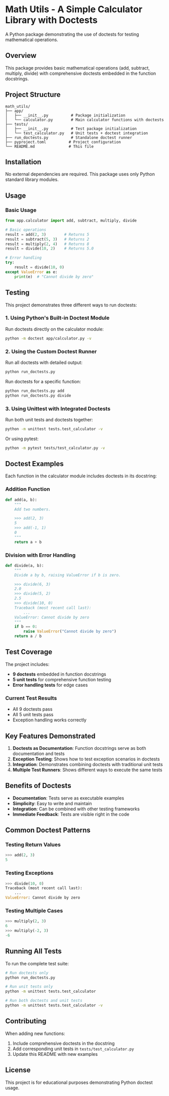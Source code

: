 # Math Utils - A Simple Calculator Library with Doctests

A Python package demonstrating the use of doctests for testing mathematical operations.

## Overview

This package provides basic mathematical operations (add, subtract, multiply, divide) with comprehensive doctests embedded in the function docstrings.

## Project Structure

```
math_utils/
├── app/
│   ├── __init__.py          # Package initialization
│   └── calculator.py        # Main calculator functions with doctests
├── tests/
│   ├── __init__.py          # Test package initialization
│   └── test_calculator.py   # Unit tests + doctest integration
├── run_doctests.py          # Standalone doctest runner
├── pyproject.toml          # Project configuration
└── README.md               # This file
```

## Installation

No external dependencies are required. This package uses only Python standard library modules.

## Usage

### Basic Usage

```python
from app.calculator import add, subtract, multiply, divide

# Basic operations
result = add(2, 3)        # Returns 5
result = subtract(5, 3)   # Returns 2
result = multiply(2, 4)   # Returns 8
result = divide(10, 2)    # Returns 5.0

# Error handling
try:
    result = divide(10, 0)
except ValueError as e:
    print(e)  # "Cannot divide by zero"
```

## Testing

This project demonstrates three different ways to run doctests:

### 1. Using Python's Built-in Doctest Module

Run doctests directly on the calculator module:

```bash
python -m doctest app/calculator.py -v
```

### 2. Using the Custom Doctest Runner

Run all doctests with detailed output:

```bash
python run_doctests.py
```

Run doctests for a specific function:

```bash
python run_doctests.py add
python run_doctests.py divide
```

### 3. Using Unittest with Integrated Doctests

Run both unit tests and doctests together:

```bash
python -m unittest tests.test_calculator -v
```

Or using pytest:

```bash
python -m pytest tests/test_calculator.py -v
```

## Doctest Examples

Each function in the calculator module includes doctests in its docstring:

### Addition Function
```python
def add(a, b):
    """
    Add two numbers.

    >>> add(2, 3)
    5
    >>> add(-1, 1)
    0
    """
    return a + b
```

### Division with Error Handling
```python
def divide(a, b):
    """
    Divide a by b, raising ValueError if b is zero.

    >>> divide(6, 3)
    2.0
    >>> divide(5, 2)
    2.5
    >>> divide(10, 0)
    Traceback (most recent call last):
        ...
    ValueError: Cannot divide by zero
    """
    if b == 0:
        raise ValueError("Cannot divide by zero")
    return a / b
```

## Test Coverage

The project includes:
- **9 doctests** embedded in function docstrings
- **5 unit tests** for comprehensive function testing
- **Error handling tests** for edge cases

### Current Test Results
- All 9 doctests pass
- All 5 unit tests pass
- Exception handling works correctly

## Key Features Demonstrated

1. **Doctests as Documentation**: Function docstrings serve as both documentation and tests
2. **Exception Testing**: Shows how to test exception scenarios in doctests
3. **Integration**: Demonstrates combining doctests with traditional unit tests
4. **Multiple Test Runners**: Shows different ways to execute the same tests

## Benefits of Doctests

- **Documentation**: Tests serve as executable examples
- **Simplicity**: Easy to write and maintain
- **Integration**: Can be combined with other testing frameworks
- **Immediate Feedback**: Tests are visible right in the code

## Common Doctest Patterns

### Testing Return Values
```python
>>> add(2, 3)
5
```

### Testing Exceptions
```python
>>> divide(10, 0)
Traceback (most recent call last):
    ...
ValueError: Cannot divide by zero
```

### Testing Multiple Cases
```python
>>> multiply(2, 3)
6
>>> multiply(-2, 3)
-6
```

## Running All Tests

To run the complete test suite:

```bash
# Run doctests only
python run_doctests.py

# Run unit tests only
python -m unittest tests.test_calculator

# Run both doctests and unit tests
python -m unittest tests.test_calculator -v
```

## Contributing

When adding new functions:
1. Include comprehensive doctests in the docstring
2. Add corresponding unit tests in `tests/test_calculator.py`
3. Update this README with new examples

## License

This project is for educational purposes demonstrating Python doctest usage.
